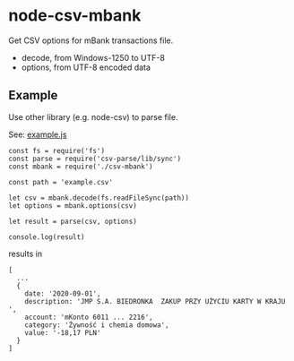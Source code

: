 # node-csv-mbank
Get CSV options for mBank transactions file.

* decode, from Windows-1250 to UTF-8
* options, from UTF-8 encoded data

## Example

Use other library (e.g. node-csv) to parse file.

See: [example.js](example.js)

```
const fs = require('fs')
const parse = require('csv-parse/lib/sync')
const mbank = require('./csv-mbank')

const path = 'example.csv'

let csv = mbank.decode(fs.readFileSync(path))
let options = mbank.options(csv)

let result = parse(csv, options)

console.log(result)
```

results in

```
[
  ...
  {
    date: '2020-09-01',
    description: 'JMP S.A. BIEDRONKA  ZAKUP PRZY UŻYCIU KARTY W KRAJU                                                     ',
    account: 'mKonto 6011 ... 2216',
    category: 'Żywność i chemia domowa',
    value: '-18,17 PLN'
  }
]

```
